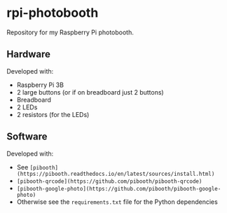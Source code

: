 # rpi-photobooth
Repository for my Raspberry Pi photobooth.

## Hardware
Developed with:
  - Raspberry Pi 3B
  - 2 large buttons (or if on breadboard just 2 buttons)
  - Breadboard
  - 2 LEDs 
  - 2 resistors (for the LEDs)

## Software
Developed with:
- See `[pibooth](https://pibooth.readthedocs.io/en/latest/sources/install.html)`
- `[pibooth-qrcode](https://github.com/pibooth/pibooth-qrcode)`
- `[pibooth-google-photo](https://github.com/pibooth/pibooth-google-photo)`
- Otherwise see the `requirements.txt` file for the Python dependencies
